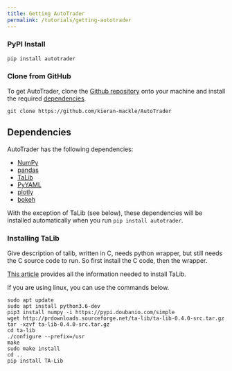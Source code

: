 ```yaml
---
title: Getting AutoTrader
permalink: /tutorials/getting-autotrader
---
```



### PyPI Install

```
pip install autotrader
```

### Clone from GitHub
To get AutoTrader, clone the [Github repository](https://github.com/kieran-mackle/AutoTrader) onto your machine 
and install the required [dependencies](#dependencies). 

```
git clone https://github.com/kieran-mackle/AutoTrader
```




## Dependencies

AutoTrader has the following dependencies:
- [NumPy](https://numpy.org/)
- [pandas](https://pandas.pydata.org/)
- [TaLib](https://mrjbq7.github.io/ta-lib/)
- [PyYAML](https://pypi.org/project/PyYAML/)
- [plotly](https://plotly.com/python/)
- [bokeh](https://bokeh.org/)

With the exception of TaLib (see below), these dependencies will be installed automatically when you
run `pip install autotrader`.


### Installing TaLib

Give description of talib, written in C, needs python wrapper, but still needs the C source code to run. So first install the C code, then the wrapper.  


[This article](https://www.programmersought.com/article/32601617503/)
provides all the information needed to install TaLib.

If you are using linux, you can use the commands below.

```
sudo apt update
sudo apt install python3.6-dev
pip3 install numpy -i https://pypi.doubanio.com/simple
wget http://prdownloads.sourceforge.net/ta-lib/ta-lib-0.4.0-src.tar.gz
tar -xzvf ta-lib-0.4.0-src.tar.gz
cd ta-lib
./configure --prefix=/usr
make
sudo make install
cd ..
pip install TA-Lib
```